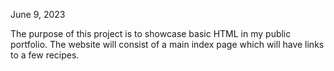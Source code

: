June 9, 2023

The purpose of this project is to showcase basic HTML in my 
public portfolio. The website will consist of a main index page
which will have links to a few recipes.